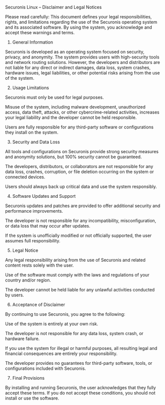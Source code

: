 Securonis Linux – Disclaimer and Legal Notices

Please read carefully: This document defines your legal responsibilities, rights, and limitations regarding the use of the Securonis operating system and its associated software. By using the system, you acknowledge and accept these warnings and terms.

1. General Information

Securonis is developed as an operating system focused on security, privacy, and anonymity. The system provides users with high-security tools and network routing solutions. However, the developers and distributors are not liable for any direct or indirect damages, data loss, system crashes, hardware issues, legal liabilities, or other potential risks arising from the use of the system.

2. Usage Limitations

Securonis must only be used for legal purposes.

Misuse of the system, including malware development, unauthorized access, data theft, attacks, or other cybercrime-related activities, increases your legal liability and the developer cannot be held responsible.

Users are fully responsible for any third-party software or configurations they install on the system.

3. Security and Data Loss

All tools and configurations on Securonis provide strong security measures and anonymity solutions, but 100% security cannot be guaranteed.

The developers, distributors, or collaborators are not responsible for any data loss, crashes, corruption, or file deletion occurring on the system or connected devices.

Users should always back up critical data and use the system responsibly.

4. Software Updates and Support

Securonis updates and patches are provided to offer additional security and performance improvements.

The developer is not responsible for any incompatibility, misconfiguration, or data loss that may occur after updates.

If the system is unofficially modified or not officially supported, the user assumes full responsibility.

5. Legal Notice

Any legal responsibility arising from the use of Securonis and related content rests solely with the user.

Use of the software must comply with the laws and regulations of your country and/or region.

The developer cannot be held liable for any unlawful activities conducted by users.

6. Acceptance of Disclaimer

By continuing to use Securonis, you agree to the following:

Use of the system is entirely at your own risk.

The developer is not responsible for any data loss, system crash, or hardware failure.

If you use the system for illegal or harmful purposes, all resulting legal and financial consequences are entirely your responsibility.

The developer provides no guarantees for third-party software, tools, or configurations included with Securonis.

7. Final Provisions

By installing and running Securonis, the user acknowledges that they fully accept these terms. If you do not accept these conditions, you should not install or use the software.
